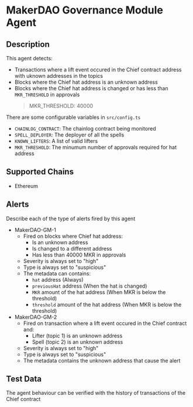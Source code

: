 # MakerDAO Governance Module Agent

## Description

This agent detects:

- Transactions where a lift event occured in the Chief contract address with uknown addresses in the topics
- Blocks where the Chief hat address is an unknown address
- Blocks where the Chief hat address is changed or has less than `MKR_THRESHOLD` in approvals
  > MKR_THRESHOLD: 40000

There are some configurable variables in `src/config.ts`

- `CHAINLOG_CONTRACT`: The chainlog contract being monitored
- `SPELL_DEPLOYER`: The deployer of all the spells
- `KNOWN_LIFTERS`: A list of valid lifters
- `MKR_THRESHOLD`: The minumum number of approvals required for hat address

## Supported Chains

- Ethereum

## Alerts

Describe each of the type of alerts fired by this agent

- MakerDAO-GM-1
  - Fired on blocks where Chief hat address:
    - Is an unknown address
    - Is changed to a different address
    - Has less than 40000 MKR in approvals
  - Severity is always set to "high"
  - Type is always set to "suspicious"
  - The metadata can contains:
    - `hat` address (Always)
    - `previousHat` address (When the hat is changed)
    - `MKR` amount of the hat address (When MKR is below the threshold)
    - `threshold` amount of the hat address (When MKR is below the threshold)
- MakerDAO-GM-2
  - Fired on transaction where a lift event occured in the Chief contract and:
    - Lifter (topic 1) is an unknown address
    - Spell (topic 2) is an unknown address
  - Severity is always set to "high"
  - Type is always set to "suspicious"
  - The metadata contains the unknown address that cause the alert

## Test Data

The agent behaviour can be verified with the history of transactions of the Chief contract
